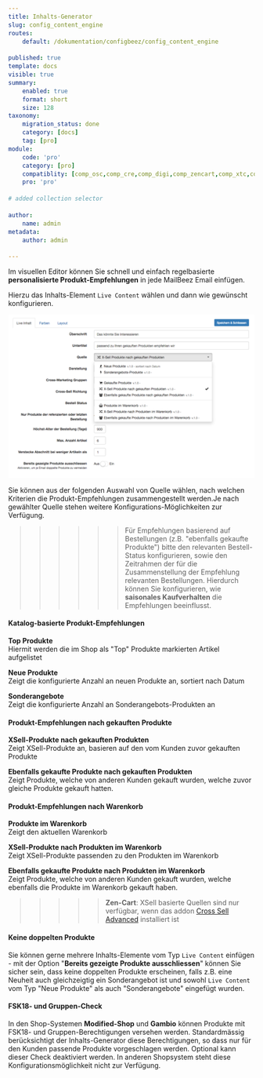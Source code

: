 ```yaml
---
title: Inhalts-Generator
slug: config_content_engine
routes:
    default: /dokumentation/configbeez/config_content_engine
        
published: true
template: docs
visible: true
summary:
    enabled: true
    format: short
    size: 128
taxonomy:
    migration_status: done
    category: [docs]
    tag: [pro]
module:
    code: 'pro'
    category: [pro]
    compatiblity: [comp_osc,comp_cre,comp_digi,comp_zencart,comp_xtc,comp_xtcm2,comp_gambio,comp_saas]   
    pro: 'pro'

# added collection selector

author:
    name: admin
metadata:
    author: admin

---
```


Im visuellen Editor können Sie schnell und einfach regelbasierte **personalisierte Produkt-Empfehlungen** in jede MailBeez Email einfügen.

Hierzu das Inhalts-Element `Live Content` wählen und dann wie gewünscht konfigurieren.


![](Screen_config.de.png)

Sie können aus der folgenden Auswahl von Quelle wählen, nach welchen Kriterien die Produkt-Empfehlungen zusammengestellt werden.Je nach gewählter Quelle stehen weitere Konfigurations-Möglichkeiten zur Verfügung.

>>>>>>Für Empfehlungen basierend auf Bestellungen (z.B. "ebenfalls gekaufte Produkte") bitte den relevanten Bestell-Status konfigurieren, sowie den Zeitrahmen der für die Zusammenstellung der Empfehlung relevanten Bestellungen. Hierdurch können Sie konfigurieren, wie **saisonales Kaufverhalten** die Empfehlungen beeinflusst.



#### Katalog-basierte Produkt-Empfehlungen

**Top Produkte**  
 Hiermit werden die im Shop als "Top" Produkte markierten Artikel aufgelistet

**Neue Produkte**  
 Zeigt die konfigurierte Anzahl an neuen Produkte an, sortiert nach Datum

**Sonderangebote**  
 Zeigt die konfigurierte Anzahl an Sonderangebots-Produkten an


#### Produkt-Empfehlungen nach gekauften Produkte

**XSell-Produkte nach gekauften Produkten**  
 Zeigt XSell-Produkte an, basieren auf den vom Kunden zuvor gekauften Produkte

**Ebenfalls gekaufte Produkte nach gekauften Produkten**  
 Zeigt Produkte, welche von anderen Kunden gekauft wurden, welche zuvor gleiche Produkte gekauft hatten.


#### Produkt-Empfehlungen nach Warenkorb
**Produkte im Warenkorb**  
 Zeigt den aktuellen Warenkorb

**XSell-Produkte nach Produkten im Warenkorb**  
 Zeigt XSell-Produkte passenden zu den Produkten im Warenkorb

**Ebenfalls gekaufte Produkte nach Produkten im Warenkorb**  
 Zeigt Produkte, welche von anderen Kunden gekauft wurden, welche ebenfalls die Produkte im Warenkorb gekauft haben.


>>>>> **Zen-Cart**: XSell basierte Quellen sind nur verfügbar, wenn das addon [Cross Sell Advanced](https://www.zen-cart.com/downloads.php?do=file&id=400) installiert ist


#### Keine doppelten Produkte
Sie können gerne mehrere Inhalts-Elemente vom Typ `Live Content` einfügen - mit der Option "**Bereits gezeigte Produkte ausschliessen**" können Sie sicher sein, dass keine doppelten Produkte erscheinen, falls z.B. eine Neuheit auch gleichzeigtig ein Sonderangebot ist und sowohl `Live Content` vom Typ "Neue Produkte" als auch "Sonderangebote" eingefügt wurden.


#### FSK18- und Gruppen-Check
In den Shop-Systemen **Modified-Shop** und **Gambio** können Produkte mit FSK18- und Gruppen-Berechtigungen versehen werden. Standardmässig berücksichtigt der Inhalts-Generator diese Berechtigungen, so dass nur für den Kunden passende Produkte vorgeschlagen werden. Optional kann dieser Check deaktiviert werden. In anderen Shopsystem steht diese Konfigurationsmöglichkeit nicht zur Verfügung.


